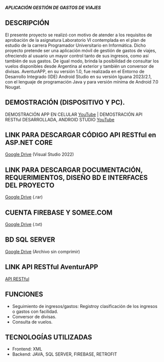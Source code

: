 ***APLICACIÓN GESTIÓN DE GASTOS DE VIAJES***

DESCRIPCIÓN
-----------------------------------------------------------------------------------------------------------------------------------------------------------------------------------------
El presente proyecto se realizó con motivo de atender a los requisitos de aprobación de la asignatura Laboratorio VI contemplada en el plan de estudio de la carrera Programador Universitario en Informática.
Dicho proyecto pretende ser una aplicación móvil de gestión de gastos de viajes, ofreciendo al usuario un mayor control tanto de sus ingresos, como así también de sus gastos.
De igual modo, brinda la posibilidad de consultar los vuelos disponibles desde Argentina al exterior y también un conversor de divisas.
AventurAPP, en su versión 1.0, fue realizada en el Entorno de Desarrollo Integrado (IDE) Android Studio en su versión Iguana 2023/2.1, con el lenguaje de programación Java y para versión mínima de Android 7.0 Nougat.


DEMOSTRACIÓN (DISPOSITIVO Y PC).
-----------------------------------------------------------------------------------------------------------------------------------------------------------------------------------------
DEMOSTRACIÓN APP EN CELULAR [YouTube](https://youtu.be/9qHIhiKv7Js?si=tIQTNge_SDuKLjA9) |
DEMOSTRACIÓN API RESTful DESARROLLADA, ANDROID STUDIO [YouTube](https://www.youtube.com/watch?v=AgtBHKTW_64)



LINK PARA DESCARGAR CÓDIGO API RESTful en ASP.NET CORE
-----------------------------------------------------------------------------------------------------------------------------------------------------------------------------------------
[Google Drive](https://drive.google.com/file/d/1uPotqQUio4c5ayhu9N_1RseeNxjiSf7B/view?usp=drive_link)  (Visual Studio 2022)


LINK PARA DESCARGAR DOCUMENTACIÓN, REQUERIMIENTOS, DISEÑO BD E INTERFACES DEL PROYECTO
-----------------------------------------------------------------------------------------------------------------------------------------------------------------------------------------
[Google Drive](https://drive.google.com/file/d/1Xrj3WMCHKoxzg6SBEkEtbCm14LDrc2Pl/view?usp=drive_link) (.rar)

CUENTA FIREBASE Y SOMEE.COM
-----------------------------------------------------------------------------------------------------------------------------------------------------------------------------------------
[Google Drive](https://drive.google.com/file/d/1L179vQRq5oFjf38lDCeDjSZEYA50ftER/view?usp=drive_link) (.txt)

BD SQL SERVER
-----------------------------------------------------------------------------------------------------------------------------------------------------------------------------------------
[Google Drive](https://drive.google.com/file/d/1af-9oHK4yDf0N9mFN8jte9rQ2zfVGAnf/view?usp=drive_link) (Archivo sin comprimir)


LINK API RESTful AventurAPP
-----------------------------------------------------------------------------------------------------------------------------------------------------------------------------------------
[API RESTful](https://www.aventurapp2024.somee.com/swagger/index.html)


FUNCIONES
-----------------------------------------------------------------------------------------------------------------------------------------------------------------------------------------
- Seguimiento de ingresos/gastos: Registroy clasificación de los ingresos o gastos con facilidad.
- Conversor de divisas.
- Consulta de vuelos.

TECNOLOGÍAS UTILIZADAS
-----------------------------------------------------------------------------------------------------------------------------------------------------------------------------------------
- Frontend: XML
- Backend: JAVA, SQL SERVER, FIREBASE, RETROFIT


